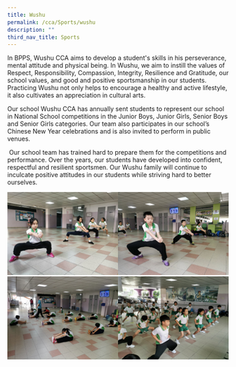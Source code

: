 ```yaml
---
title: Wushu
permalink: /cca/Sports/wushu
description: ""
third_nav_title: Sports
---
```

In BPPS, Wushu CCA aims to develop a student's skills in his perseverance, mental attitude and physical being. In Wushu, we aim to instill the values of Respect, Responsibility, Compassion, Integrity, Resilience and Gratitude, our school values, and good and positive sportsmanship in our students. Practicing Wushu not only helps to encourage a healthy and active lifestyle, it also cultivates an appreciation in cultural arts.

Our school Wushu CCA has annually sent students to represent our school in National School competitions in the Junior Boys, Junior Girls, Senior Boys and Senior Girls categories. Our team also participates in our school’s Chinese New Year celebrations and is also invited to perform in public venues.

 Our school team has trained hard to prepare them for the competitions and performance. Over the years, our students have developed into confident, respectful and resilient sportsmen. Our Wushu family will continue to inculcate positive attitudes in our students while striving hard to better ourselves.
 
<img src="/images/2.jpeg" 
     style="width:50%;float:left">
<img src="/images/3.jpeg" 
     style="width:50%">
<img src="/images/5.jpeg" 
     style="width:50%;float:left">
<img src="/images/6.jpeg" 
     style="width:50%">
 